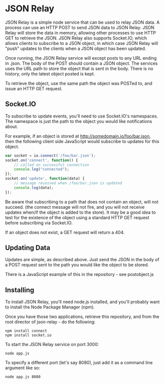 JSON Relay
==========
JSON Relay is a simple node service that can be used to relay JSON data. A process can use an HTTP POST to send JSON data to JSON Relay. JSON Relay will store the data in memory, allowing other processes to use HTTP GET to retrieve the JSON. JSON Relay also supports Socket.IO, which allows clients to subscribe to a JSON object, in which case JSON Relay will "push" updates to the clients when a JSON object has been updated.

Once running, the JSON Relay service will except posts to any URL ending in .json. The body of the POST should contain a JSON object. The services uses the URL path to store the object that is sent in the body. There is no history, only the latest object posted is kept.

To retrieve the object, use the same path the object was POSTed to, and issue an HTTP GET request.

Socket.IO
---------
To subscribe to update events, you'll need to use Socket.IO's namespaces. The namespace is just the path to the object you would like notifications about.

For example, if an object is stored at http://somedomain.io/foo/bar.json, then the following client side JavaScript would subscribe to updates for this object.

```javascript
var socket = io.connect('/foo/bar.json');
socket.on('connect', function() {
	// called on successful connection
	console.log("connected");
});
socket.on('update', function(data) {
	// message received when /foo/bar.json is updated
	console.log(data);
});
```
Be aware that subscribing to a path that does not contain an object, will not succeed. (the connect message will not fire, and you will not receive updates when/if the object is added to the store). It may be a good idea to test for the existence of the object using a standard HTTP GET request before subscribing via Socket.IO.

If an object does not exist, a GET request will return a 404.

Updating Data
-------------
Updates are simple, as described above. Just send the JSON in the body of a POST request sent to the path you would like the object to be stored. 

There is a JavaScript example of this in the repository - see postobject.js

Installing
----------
To install JSON Relay, you'll need node.js installed, and you'll probably want to install the Node Package Manager (npm).

Once you have those two applications, retrieve this repository, and from the root director of json-relay - do the following:

```
npm install connect
npm install socket.io
```

To start the JSON Relay service on port 3000:

```
node app.js
```

To specify a different port (let's say 8080), just add it as a command line argument like so:

```
node app.js 8080
```